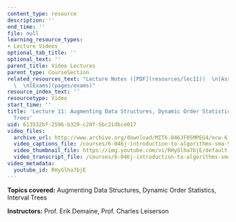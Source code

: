 ```yaml
---
content_type: resource
description: ''
end_time: ''
file: null
learning_resource_types:
- Lecture Videos
optional_tab_title: ''
optional_text: ''
parent_title: Video Lectures
parent_type: CourseSection
related_resources_text: "Lecture Notes ([PDF](resources/lec11))  \n[Assignments](pages/assignments)\
  \  \n[Exams](pages/exams)"
resource_index_text: ''
resourcetype: Video
start_time: ''
title: 'Lecture 11: Augmenting Data Structures, Dynamic Order Statistics, Interval
  Trees'
uid: 613532bf-2596-b320-c20f-5bc21dbce017
video_files:
  archive_url: http://www.archive.org/download/MIT6.046JF05MPEG4/ocw-6.046-24oct2005-220k.mp4
  video_captions_file: /courses/6-046j-introduction-to-algorithms-sma-5503-fall-2005/eb4255901245559cabbc15f723c1cf6c_RHyGlha7bjE.vtt
  video_thumbnail_file: https://img.youtube.com/vi/RHyGlha7bjE/default.jpg
  video_transcript_file: /courses/6-046j-introduction-to-algorithms-sma-5503-fall-2005/23fac2e25a1b4591073bac253589d4d9_RHyGlha7bjE.pdf
video_metadata:
  youtube_id: RHyGlha7bjE
---
```


**Topics covered:** Augmenting Data Structures, Dynamic Order Statistics, Interval Trees

**Instructors:** Prof. Erik Demaine, Prof. Charles Leiserson